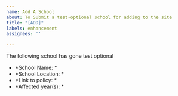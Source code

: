 ```yaml
---
name: Add A School
about: To Submit a test-optional school for adding to the site
title: "[ADD]"
labels: enhancement
assignees: ''

---
```


The following school has gone test optional

- *School Name: *
- *School Location: *
- *Link to policy: *
- *Affected year(s): *
